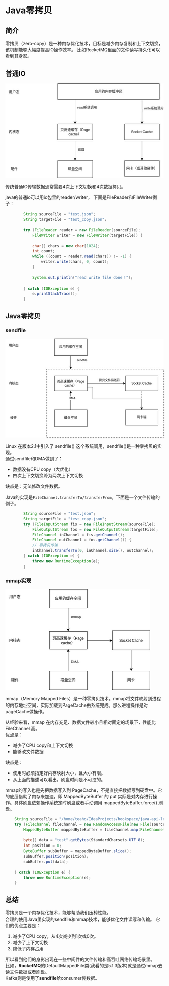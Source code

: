 # Java零拷贝

## 简介

零拷贝（zero-copy）是一种内存优化技术，目标是减少内存复制和上下文切换，该机制能够大幅度提高IO操作效率。
比如RocketMQ里面的文件读写持久化可以看到其身影。


## 普通IO

![normal_io.jpg](normal_io.jpg)

传统普通IO传输数据通常需要4次上下文切换和4次数据拷贝。

java的普通io可以用io包里的reader/writer，
下面是FileReader和FileWriter例子：
~~~~java
        String sourceFile = "test.json";
        String targetFile = "test_copy.json";

        try (FileReader reader = new FileReader(sourceFile);
            FileWriter writer = new FileWriter(targetFile)) {

            char[] chars = new char[1024];
            int count;
            while ((count = reader.read(chars)) != -1) {
                writer.write(chars, 0, count);
            }

            System.out.println("read write file done！");

        } catch (IOException e) {
            e.printStackTrace();
        }
~~~~

## Java零拷贝


### sendfile

![](sendfile.jpg)

Linux 在版本2.1中引入了 sendfile() 这个系统调用，sendfile()是一种零拷贝的实现。  
通过sendfile和DMA做到了：
* 数据没有CPU copy（大优化）
* 四次上下文切换降为两次上下文切换

缺点是：无法修改文件数据。


Java的实现是`FileChannel.transferTo/transferFrom`。下面是一个文件传输的例子。
~~~~java
        String sourceFile = "test.json";
        String targetFile = "test_copy.json";
        try (FileInputStream fis = new FileInputStream(sourceFile);
            FileOutputStream fos = new FileOutputStream(targetFile);
            FileChannel inChannel = fis.getChannel();
            FileChannel outChannel = fos.getChannel()) {
            // 零拷贝传输
            inChannel.transferTo(0, inChannel.size(), outChannel);
        } catch (IOException e) {
            throw new RuntimeException(e);
        }
~~~~

### mmap实现

![](mmap.jpg)

mmap（Memory Mapped Files）是一种零拷贝技术。mmap将文件映射到进程的内存地址空间，实际加载到PageCache由系统完成。那么进程操作是对pageCache做操作。

从经验来看，mmap 在内存充足、数据文件较小且相对固定的场景下，性能比 FileChannel 高。  
优点是：
* 减少了CPU copy和上下文切换
* 能够改文件数据

缺点是：
* 使用时必须指定好内存映射大小，且大小有限。
* 从上面的描述可以看出，刷盘时间是不可控的。  

mmap的写入也是先把数据写入到 PageCache，不是直接把数据写到硬盘中。它的底层借助了内存来加速，即 MappedByteBuffer 的 put 实际是对内存进行操作。具体刷盘依赖操作系统定时刷盘或者手动调用 mappedByteBuffer.force() 刷盘。

~~~~java
    String sourceFile = "/home/teaho/IdeaProjects/bookspace/java-api-learning/javacode/jdk/src/test/resources/test.json";
    try (FileChannel fileChannel = new RandomAccessFile(new File(sourceFile), "rw").getChannel();) {
        MappedByteBuffer mappedByteBuffer = fileChannel.map(FileChannel.MapMode.READ_WRITE, 0, fileChannel.size());

        byte[] data = "test".getBytes(StandardCharsets.UTF_8);
        int position = 0;
        ByteBuffer subBuffer = mappedByteBuffer.slice();
        subBuffer.position(position);
        subBuffer.put(data);

    } catch (IOException e) {
        throw new RuntimeException(e);
    }
~~~~


## 总结

零拷贝是一个内存优化技术，能够帮助我们压榨性能。  
合理的使用Java里实现的sendfile和mmap技术，能够优化文件读写和传输。
它们的优点主要是：
1. 减少了CPU copy，从4次减少到1次或0次。
2. 减少了上下文切换
3. 降低了内存占用

所以看到他们的身影出现在一些中间件的文件传输和高吞吐网络传输场景里。  
比如，**RocketMQ**的DefaultMappedFile类(我看的是5.1.3版本)就是通过mmap去读文件数据或者刷盘。  
Kafka则是使用了**sendfile**给consumer传数据。










